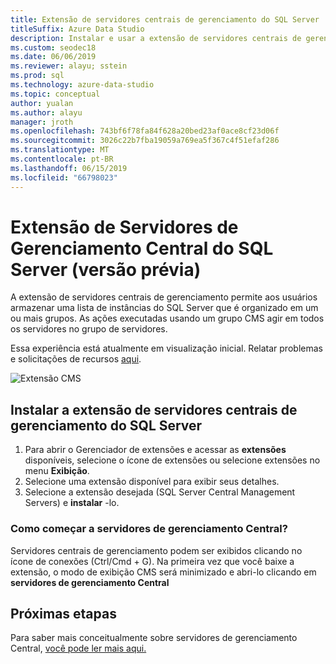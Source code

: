 ```yaml
---
title: Extensão de servidores centrais de gerenciamento do SQL Server
titleSuffix: Azure Data Studio
description: Instalar e usar a extensão de servidores centrais de gerenciamento do SQL Server (versão prévia) para o Studio de dados do Azure
ms.custom: seodec18
ms.date: 06/06/2019
ms.reviewer: alayu; sstein
ms.prod: sql
ms.technology: azure-data-studio
ms.topic: conceptual
author: yualan
ms.author: alayu
manager: jroth
ms.openlocfilehash: 743bf6f78fa84f628a20bed23af0ace8cf23d06f
ms.sourcegitcommit: 3026c22b7fba19059a769ea5f367c4f51efaf286
ms.translationtype: MT
ms.contentlocale: pt-BR
ms.lasthandoff: 06/15/2019
ms.locfileid: "66798023"
---
```

# <a name="sql-server-central-management-servers-extension-preview"></a>Extensão de Servidores de Gerenciamento Central do SQL Server (versão prévia)
A extensão de servidores centrais de gerenciamento permite aos usuários armazenar uma lista de instâncias do SQL Server que é organizado em um ou mais grupos. As ações executadas usando um grupo CMS agir em todos os servidores no grupo de servidores.

Essa experiência está atualmente em visualização inicial. Relatar problemas e solicitações de recursos [aqui](https://github.com/microsoft/azuredatastudio/issues).

![Extensão CMS](media/sql-server-cms-extension/cms-list.png)

## <a name="install-the-sql-server-central-management-servers-extension"></a>Instalar a extensão de servidores centrais de gerenciamento do SQL Server

1. Para abrir o Gerenciador de extensões e acessar as **extensões** disponíveis, selecione o ícone de extensões ou selecione extensões no menu **Exibição**.
2. Selecione uma extensão disponível para exibir seus detalhes.
1. Selecione a extensão desejada (SQL Server Central Management Servers) e **instalar** -lo.

### <a name="how-do-i-start-central-management-servers"></a>Como começar a servidores de gerenciamento Central?
 Servidores centrais de gerenciamento podem ser exibidos clicando no ícone de conexões (Ctrl/Cmd + G). Na primeira vez que você baixe a extensão, o modo de exibição CMS será minimizado e abri-lo clicando em **servidores de gerenciamento Central**

## <a name="next-steps"></a>Próximas etapas
Para saber mais conceitualmente sobre servidores de gerenciamento Central, [você pode ler mais aqui.](https://docs.microsoft.com/sql/ssms/register-servers/create-a-central-management-server-and-server-group)


